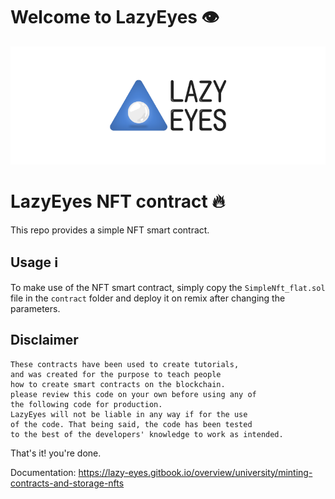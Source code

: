 # Welcome to LazyEyes 👁

![](https://github.com/lazyeyesdao/lazyeyes-nft-contract/blob/main/Logo.png)

# LazyEyes NFT contract 🔥

This repo provides a simple NFT smart contract.

## Usage ℹ️

To make use of the NFT smart contract, simply copy the `SimpleNft_flat.sol` file in the `contract` folder and deploy it on remix after changing the parameters.

## Disclaimer

    These contracts have been used to create tutorials,
    and was created for the purpose to teach people
    how to create smart contracts on the blockchain.
    please review this code on your own before using any of
    the following code for production.
    LazyEyes will not be liable in any way if for the use
    of the code. That being said, the code has been tested
    to the best of the developers' knowledge to work as intended.

That's it! you're done.

Documentation: https://lazy-eyes.gitbook.io/overview/university/minting-contracts-and-storage-nfts
